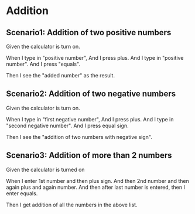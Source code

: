 # Addition

## Scenario1: Addition of two positive numbers
  
  Given the calculator is turn on.

  When I type in "positive number", And I press plus.
  And I type in "positive number".
  And I press "equals".
  
  Then I see the "added number" as the result.
  
## Scenario2: Addition of two negative numbers

  Given the calculator is turn on.
  
  When I type in "first negative number", And I press plus.
  And I type in "second negative number".
  And I press equal sign.
  
  Then I see the "addition of two numbers with negative sign".
  
## Scenario3: Addition of more than 2 numbers

   Given the calculator is turned on
   
   When I enter 1st number and then plus sign. 
   And then 2nd number and then again plus and again number.
   And then after last number is entered, then I enter equals.
   
   Then I get addition of all the numbers in the above list.
